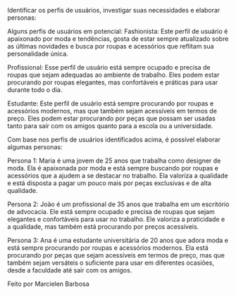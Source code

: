 Identificar os perfis de usuários, investigar suas necessidades e elaborar personas:

Alguns perfis de usuários em potencial:
Fashionista: Este perfil de usuário é apaixonado por moda e tendências, gosta de estar sempre atualizado sobre as últimas novidades e busca por roupas e acessórios que reflitam sua personalidade única.

Profissional: Esse perfil de usuário está sempre ocupado e precisa de roupas que sejam adequadas ao ambiente de trabalho. Eles podem estar procurando por roupas elegantes, mas confortáveis e práticas para usar durante todo o dia.

Estudante: Este perfil de usuário está sempre procurando por roupas e acessórios modernos, mas que também sejam acessíveis em termos de preço. Eles podem estar procurando por peças que possam ser usadas tanto para sair com os amigos quanto para a escola ou a universidade.

Com base nos perfis de usuários identificados acima, é possível elaborar algumas personas:

Persona 1: Maria é uma jovem de 25 anos que trabalha como designer de moda. Ela é apaixonada por moda e está sempre buscando por roupas e acessórios que a ajudem a se destacar no trabalho. Ela valoriza a qualidade e está disposta a pagar um pouco mais por peças exclusivas e de alta qualidade.

Persona 2: João é um profissional de 35 anos que trabalha em um escritório de advocacia. Ele está sempre ocupado e precisa de roupas que sejam elegantes e confortáveis para usar no trabalho. Ele valoriza a praticidade e a qualidade, mas também está procurando por preços acessíveis.

Persona 3: Ana é uma estudante universitária de 20 anos que adora moda e está sempre procurando por roupas e acessórios modernos. Ela está procurando por peças que sejam acessíveis em termos de preço, mas que também sejam versáteis o suficiente para usar em diferentes ocasiões, desde a faculdade até sair com os amigos.

Feito por Marcielen Barbosa
